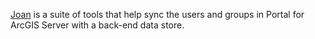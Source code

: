 [Joan](https://en.wikipedia.org/wiki/Joan_of_Arc) is a suite of tools that help sync the users and groups in Portal for ArcGIS Server with a back-end data store.